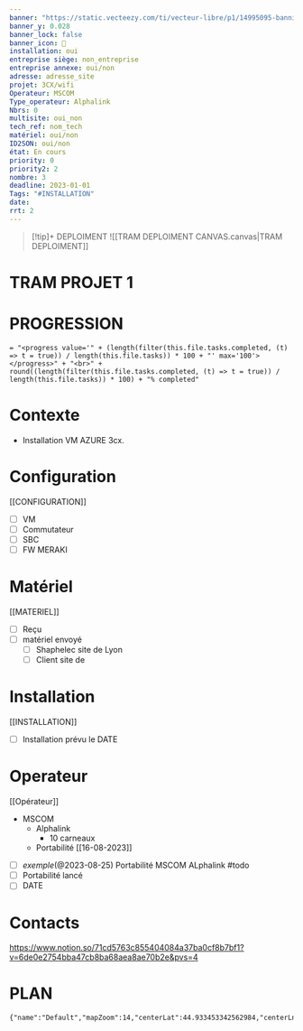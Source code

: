 ```yaml
---
banner: "https://static.vecteezy.com/ti/vecteur-libre/p1/14995095-banniere-de-gestion-de-projet-icone-web-illustrationle-pour-le-conseil-aux-entreprises-et-le-travail-d-equipe-avec-l-ensemble-d-icones-de-ressources-humaines-de-risque-de-portee-de-cout-de-communication-de-temps-d-approvisionnement-et-d-objectif-vectoriel.jpg"
banner_y: 0.028
banner_lock: false
banner_icon: 🐾
installation: oui
entreprise siège: non_entreprise
entreprise annexe: oui/non
adresse: adresse_site
projet: 3CX/wifi
Operateur: MSCOM
Type_operateur: Alphalink
Nbrs: 0
multisite: oui_non
tech_ref: nom_tech
matériel: oui/non
ID2SON: oui/non
état: En cours
priority: 0
priority2: 2
nombre: 3
deadline: 2023-01-01
Tags: "#INSTALLATION"
date:
rrt: 2
---
```





> [!tip]+ DEPLOIMENT
![[TRAM DEPLOIMENT CANVAS.canvas|TRAM DEPLOIMENT]]

# TRAM PROJET 1

# PROGRESSION


```
= "<progress value='" + (length(filter(this.file.tasks.completed, (t) => t = true)) / length(this.file.tasks)) * 100 + "' max='100'></progress>" + "<br>" + round((length(filter(this.file.tasks.completed, (t) => t = true)) / length(this.file.tasks)) * 100) + "% completed"
```

# Contexte

- Installation VM AZURE 3cx.
# Configuration
[[CONFIGURATION]]

- [ ] VM
- [ ] Commutateur
- [ ] SBC
- [ ] FW MERAKI

# Matériel
[[MATERIEL]]

- [ ] Reçu
- [ ] matériel envoyé
	- [ ] Shaphelec site de Lyon
	- [ ] Client site de 
# Installation
[[INSTALLATION]]

- [ ] Installation prévu le DATE
# Operateur

[[Opérateur]]

-  MSCOM
	- Alphalink
		- 10 carneaux
	- Portabilité
		[[16-08-2023]]
- [ ] _exemple_(@2023-08-25) Portabilité MSCOM ALphalink #todo
- [ ] Portabilité lancé
- [ ] DATE

# Contacts
https://www.notion.so/71cd5763c855404084a37ba0cf8b7bf1?v=6de0e2754bba47cb8ba68aea8ae70b2e&pvs=4

# PLAN

```mapview
{"name":"Default","mapZoom":14,"centerLat":44.933453342562984,"centerLng":4.894752502441406,"query":"","chosenMapSource":0}
```

